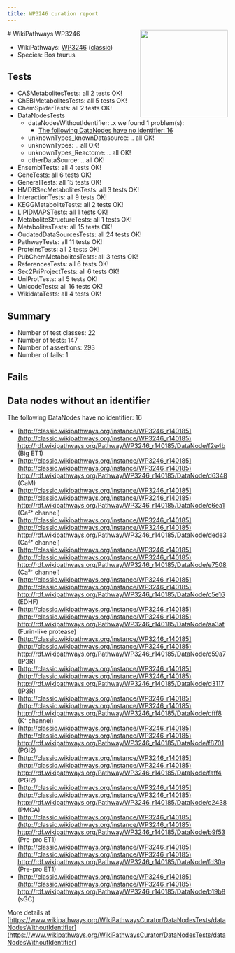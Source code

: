 ```yaml
---
title: WP3246 curation report
---
```


<img style="float: right; width: 200px" src="https://upload.wikimedia.org/wikipedia/commons/thumb/8/83/Wplogo_with_text_500.png/640px-Wplogo_with_text_500.png" />
# WikiPathways WP3246

* WikiPathways: [WP3246](https://wikipathways.org/pathways/WP3246) ([classic](https://classic.wikipathways.org/instance/WP3246))
* Species: Bos taurus
## Tests
* CASMetabolitesTests: all 2 tests OK!
* ChEBIMetabolitesTests: all 5 tests OK!
* ChemSpiderTests: all 2 tests OK!
* DataNodesTests
    * dataNodesWithoutIdentifier: .x we found 1 problem(s):
        * [The following DataNodes have no identifier: 16](#8792c496)
    * unknownTypes_knownDatasource: .. all OK!
    * unknownTypes: .. all OK!
    * unknownTypes_Reactome: .. all OK!
    * otherDataSource: .. all OK!
* EnsemblTests: all 4 tests OK!
* GeneTests: all 6 tests OK!
* GeneralTests: all 15 tests OK!
* HMDBSecMetabolitesTests: all 3 tests OK!
* InteractionTests: all 9 tests OK!
* KEGGMetaboliteTests: all 2 tests OK!
* LIPIDMAPSTests: all 1 tests OK!
* MetaboliteStructureTests: all 1 tests OK!
* MetabolitesTests: all 15 tests OK!
* OudatedDataSourcesTests: all 24 tests OK!
* PathwayTests: all 11 tests OK!
* ProteinsTests: all 2 tests OK!
* PubChemMetabolitesTests: all 3 tests OK!
* ReferencesTests: all 6 tests OK!
* Sec2PriProjectTests: all 6 tests OK!
* UniProtTests: all 5 tests OK!
* UnicodeTests: all 16 tests OK!
* WikidataTests: all 4 tests OK!


## Summary

* Number of test classes: 22
* Number of tests: 147
* Number of assertions: 293
* Number of fails: 1

## Fails

<a name="8792c496" />

## Data nodes without an identifier

The following DataNodes have no identifier: 16

* [http://classic.wikipathways.org/instance/WP3246_r140185](http://classic.wikipathways.org/instance/WP3246_r140185) http://rdf.wikipathways.org/Pathway/WP3246_r140185/DataNode/f2e4b (Big ET1)
* [http://classic.wikipathways.org/instance/WP3246_r140185](http://classic.wikipathways.org/instance/WP3246_r140185) http://rdf.wikipathways.org/Pathway/WP3246_r140185/DataNode/d6348 (CaM)
* [http://classic.wikipathways.org/instance/WP3246_r140185](http://classic.wikipathways.org/instance/WP3246_r140185) http://rdf.wikipathways.org/Pathway/WP3246_r140185/DataNode/c6ea1 (Ca²⁺ channel)
* [http://classic.wikipathways.org/instance/WP3246_r140185](http://classic.wikipathways.org/instance/WP3246_r140185) http://rdf.wikipathways.org/Pathway/WP3246_r140185/DataNode/dede3 (Ca²⁺ channel)
* [http://classic.wikipathways.org/instance/WP3246_r140185](http://classic.wikipathways.org/instance/WP3246_r140185) http://rdf.wikipathways.org/Pathway/WP3246_r140185/DataNode/e7508 (Ca²⁺ channel)
* [http://classic.wikipathways.org/instance/WP3246_r140185](http://classic.wikipathways.org/instance/WP3246_r140185) http://rdf.wikipathways.org/Pathway/WP3246_r140185/DataNode/c5e16 (EDHF)
* [http://classic.wikipathways.org/instance/WP3246_r140185](http://classic.wikipathways.org/instance/WP3246_r140185) http://rdf.wikipathways.org/Pathway/WP3246_r140185/DataNode/aa3af (Furin-like protease)
* [http://classic.wikipathways.org/instance/WP3246_r140185](http://classic.wikipathways.org/instance/WP3246_r140185) http://rdf.wikipathways.org/Pathway/WP3246_r140185/DataNode/c59a7 (IP3R)
* [http://classic.wikipathways.org/instance/WP3246_r140185](http://classic.wikipathways.org/instance/WP3246_r140185) http://rdf.wikipathways.org/Pathway/WP3246_r140185/DataNode/d3117 (IP3R)
* [http://classic.wikipathways.org/instance/WP3246_r140185](http://classic.wikipathways.org/instance/WP3246_r140185) http://rdf.wikipathways.org/Pathway/WP3246_r140185/DataNode/cfff8 (K⁺ channel)
* [http://classic.wikipathways.org/instance/WP3246_r140185](http://classic.wikipathways.org/instance/WP3246_r140185) http://rdf.wikipathways.org/Pathway/WP3246_r140185/DataNode/f8701 (PGI2)
* [http://classic.wikipathways.org/instance/WP3246_r140185](http://classic.wikipathways.org/instance/WP3246_r140185) http://rdf.wikipathways.org/Pathway/WP3246_r140185/DataNode/faff4 (PGI2)
* [http://classic.wikipathways.org/instance/WP3246_r140185](http://classic.wikipathways.org/instance/WP3246_r140185) http://rdf.wikipathways.org/Pathway/WP3246_r140185/DataNode/c2438 (PMCA)
* [http://classic.wikipathways.org/instance/WP3246_r140185](http://classic.wikipathways.org/instance/WP3246_r140185) http://rdf.wikipathways.org/Pathway/WP3246_r140185/DataNode/b9f53 (Pre-pro ET1)
* [http://classic.wikipathways.org/instance/WP3246_r140185](http://classic.wikipathways.org/instance/WP3246_r140185) http://rdf.wikipathways.org/Pathway/WP3246_r140185/DataNode/fd30a (Pre-pro ET1)
* [http://classic.wikipathways.org/instance/WP3246_r140185](http://classic.wikipathways.org/instance/WP3246_r140185) http://rdf.wikipathways.org/Pathway/WP3246_r140185/DataNode/b19b8 (sGC)


More details at [https://www.wikipathways.org/WikiPathwaysCurator/DataNodesTests/dataNodesWithoutIdentifier](https://www.wikipathways.org/WikiPathwaysCurator/DataNodesTests/dataNodesWithoutIdentifier)

